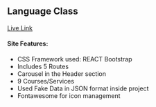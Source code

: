## Language Class

[Live Link](https://velvety-queijadas-bae956.netlify.app/)

#### Site Features: 
- CSS Framework used: REACT Bootstrap
- Includes 5 Routes
- Carousel in the Header section
- 9 Courses/Services
- Used Fake Data in JSON format inside project
- Fontawesome for icon management
